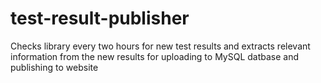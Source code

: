 # test-result-publisher
Checks library every two hours for new test results and extracts relevant information from the new results for uploading to MySQL datbase and publishing to website
